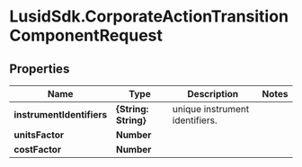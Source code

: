 # LusidSdk.CorporateActionTransitionComponentRequest

## Properties
Name | Type | Description | Notes
------------ | ------------- | ------------- | -------------
**instrumentIdentifiers** | **{String: String}** | unique instrument identifiers. | 
**unitsFactor** | **Number** |  | 
**costFactor** | **Number** |  | 


